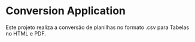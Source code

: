 # Conversion Application
Este projeto realiza a conversão de planilhas no formato .csv para Tabelas no HTML e PDF.


